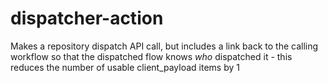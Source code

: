 # dispatcher-action
Makes a repository dispatch API call, but includes a link back to the calling workflow so that the dispatched flow knows _who_ dispatched it - this reduces the number of usable client_payload items by 1
